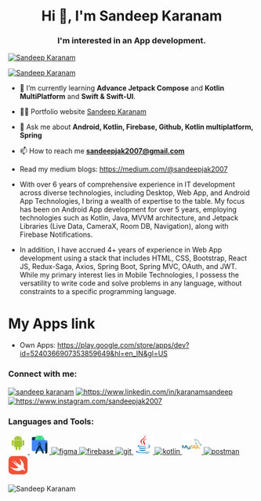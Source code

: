 <h1 align="center">Hi 👋, I'm Sandeep Karanam</h1>
<h3 align="center">I'm interested in an App development.</h3>

<p align="left"> <a href="https://github.com/ryo-ma/github-profile-trophy"><img src="https://github-profile-trophy.vercel.app/?username=sandeepjak2007" alt="Sandeep Karanam" /></a> </p>

<p align="left"> <a href="https://twitter.com/sandeepjak2007" target="blank"><img src="https://img.shields.io/twitter/follow/sandeepjak2007?logo=twitter&style=for-the-badge" alt="Sandeep Karanam" /></a> </p>

- 🌱 I’m currently learning **Advance Jetpack Compose** and **Kotlin MultiPlatform** and **Swift & Swift-UI**.

- 👨‍💻 Portfolio website [Sandeep Karanam](https://bio.link/sandeepkaranam)

- 💬 Ask me about **Android, Kotlin, Firebase, Github, Kotlin multiplatform, Spring**

- 📫 How to reach me **sandeepjak2007@gmail.com**

- Read my medium blogs: https://medium.com/@sandeepjak2007 

- With over 6 years of comprehensive experience in IT development across diverse technologies, including Desktop, Web App, and Android App Technologies, I bring a wealth of expertise to the table. My focus has been on Android App development for over 5 years, employing technologies such as Kotlin, Java, MVVM architecture, and Jetpack Libraries (Live Data, CameraX, Room DB, Navigation), along with Firebase Notifications.

- In addition, I have accrued 4+ years of experience in Web App development using a stack that includes HTML, CSS, Bootstrap, React JS, Redux-Saga, Axios, Spring Boot, Spring MVC, OAuth, and JWT. While my primary interest lies in Mobile Technologies, I possess the versatility to write code and solve problems in any language, without constraints to a specific programming language.

# My Apps link
- Own Apps: https://play.google.com/store/apps/dev?id=5240366907353859649&hl=en_IN&gl=US
 
<h3 align="left">Connect with me:</h3>
<p align="left">
<a href="https://twitter.com/sandeepjak" target="blank"><img align="center" src="https://raw.githubusercontent.com/rahuldkjain/github-profile-readme-generator/master/src/images/icons/Social/twitter.svg" alt="sandeep karanam" height="30" width="40" /></a>
<a href="https://www.linkedin.com/in/karanamsandeep" target="blank"><img align="center" src="https://raw.githubusercontent.com/rahuldkjain/github-profile-readme-generator/master/src/images/icons/Social/linked-in-alt.svg" alt="https://www.linkedin.com/in/karanamsandeep" height="30" width="40" /></a>
<a href="https://www.instagram.com/sandeepjak2007/" target="blank"><img align="center" src="https://raw.githubusercontent.com/rahuldkjain/github-profile-readme-generator/master/src/images/icons/Social/instagram.svg" alt="https://www.instagram.com/sandeepjak2007" height="30" width="40" /></a>
</p>

<h3 align="left">Languages and Tools:</h3>
<p align="left"> <a href="https://developer.android.com" target="_blank" rel="noreferrer"> <img src="https://raw.githubusercontent.com/devicons/devicon/master/icons/android/android-original-wordmark.svg" alt="android" width="40" height="40"/> </a> 
  <a href="https://developer.android.com/studio" target="_blank" rel="noreferrer"> <img src="https://raw.githubusercontent.com/devicons/devicon/master/icons/androidstudio/androidstudio-original.svg" alt="android" width="40" height="40"/> </a> 
  <a href="https://www.figma.com/" target="_blank" rel="noreferrer"> <img src="https://www.vectorlogo.zone/logos/figma/figma-icon.svg" alt="figma" width="40" height="40"/> </a> 
  <a href="https://firebase.google.com/" target="_blank" rel="noreferrer"> <img src="https://www.vectorlogo.zone/logos/firebase/firebase-icon.svg" alt="firebase" width="40" height="40"/> </a> 
  <a href="https://git-scm.com/" target="_blank" rel="noreferrer"> <img src="https://www.vectorlogo.zone/logos/git-scm/git-scm-icon.svg" alt="git" width="40" height="40"/> </a> 
  <a href="https://www.java.com" target="_blank" rel="noreferrer"> <img src="https://raw.githubusercontent.com/devicons/devicon/master/icons/java/java-original.svg" alt="java" width="40" height="40"/> </a>
  <a href="https://kotlinlang.org" target="_blank" rel="noreferrer"> <img src="https://www.vectorlogo.zone/logos/kotlinlang/kotlinlang-icon.svg" alt="kotlin" width="40" height="40"/> </a>
  <a href="https://www.mysql.com/" target="_blank" rel="noreferrer"> <img src="https://raw.githubusercontent.com/devicons/devicon/master/icons/mysql/mysql-original-wordmark.svg" alt="mysql" width="40" height="40"/> </a>
  <a href="https://postman.com" target="_blank" rel="noreferrer"> <img src="https://www.vectorlogo.zone/logos/getpostman/getpostman-icon.svg" alt="postman" width="40" height="40"/> </a>
<a href="https://developer.apple.com/swift/" target="_blank" rel="noreferrer"> <img src="https://raw.githubusercontent.com/devicons/devicon/master/icons/swift/swift-original.svg" alt="swift" width="40" height="40"/> </a>
</p>

<p><img align="center" src="https://github-readme-streak-stats.herokuapp.com/?user=sandeepjak2007" alt="Sandeep Karanam" /></p>

